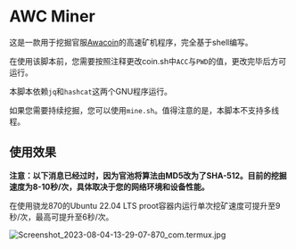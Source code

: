 # AWC Miner

这是一款用于挖掘官服[Awacoin](https://github.com/Hiyoteam/awacoin)的高速矿机程序，完全基于shell编写。    

在使用该脚本前，您需要按照注释更改coin.sh中`ACC`与`PWD`的值，更改完毕后方可运行。  

本脚本依赖`jq`和`hashcat`这两个GNU程序运行。     
    
如果您需要持续挖掘，您可以使用`mine.sh`。值得注意的是，本脚本不支持多线程。    

## 使用效果

__注意：以下消息已经过时，因为官池将算法由MD5改为了SHA-512。目前的挖掘速度为8-10秒/次，具体取决于您的网络环境和设备性能。__   
   
在使用骁龙870的Ubuntu 22.04 LTS proot容器内运行单次挖矿速度可提升至9秒/次，最高可提升至6秒/次。    
    
![Screenshot_2023-08-04-13-29-07-870_com.termux.jpg](https://s2.loli.net/2023/08/04/dmzXaI6HDl43N1s.jpg)

